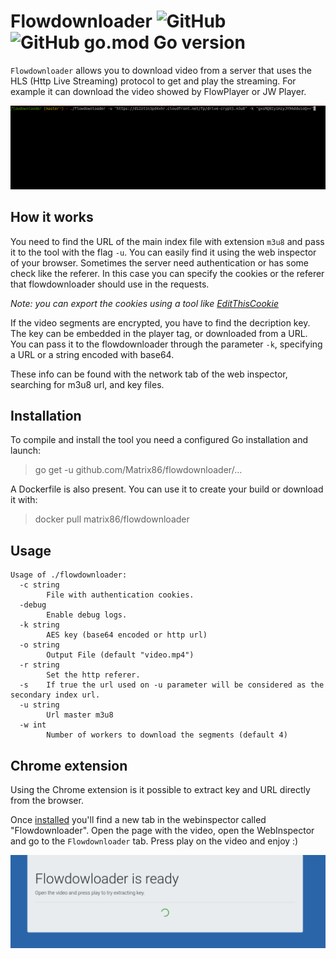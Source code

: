 # Flowdownloader ![GitHub](https://img.shields.io/github/license/Matrix86/flowdownloader) ![GitHub go.mod Go version](https://img.shields.io/github/go-mod/go-version/Matrix86/flowdownloader)

`Flowdownloader` allows you to download video from a server that uses the HLS (Http Live Streaming) protocol to get and play the streaming.
For example it can download the video showed by FlowPlayer or JW Player.

![Flowdownloader](https://raw.githubusercontent.com/Matrix86/flowdownloader/master/flowdownloader.gif)

## How it works

You need to find the URL of the main index file with extension `m3u8` and pass it to the tool with the flag `-u`. You can easily find it using the web inspector of your browser.
Sometimes the server need authentication or has some check like the referer. In this case you can specify the cookies or the referer that flowdownloader should use in the requests. 

_Note: you can export the cookies using a tool like [EditThisCookie](https://chrome.google.com/webstore/detail/editthiscookie/fngmhnnpilhplaeedifhccceomclgfbg?hl=it)_

If the video segments are encrypted, you have to find the decription key. The key can be embedded in the player tag, or downloaded from a URL. 
You can pass it to the flowdownloader through the parameter `-k`, specifying a URL or a string encoded with base64.

These info can be found with the network tab of the web inspector, searching for m3u8 url, and key files. 

## Installation

To compile and install the tool you need a configured Go installation and launch:

> go get -u github.com/Matrix86/flowdownloader/…

A Dockerfile is also present. You can use it to create your build or download it with:

> docker pull matrix86/flowdownloader

## Usage

    Usage of ./flowdownloader:
      -c string
        	File with authentication cookies.
      -debug
        	Enable debug logs.
      -k string
        	AES key (base64 encoded or http url)
      -o string
        	Output File (default "video.mp4")
      -r string
        	Set the http referer.
      -s	If true the url used on -u parameter will be considered as the secondary index url.
      -u string
        	Url master m3u8
      -w int
        	Number of workers to download the segments (default 4)

## Chrome extension

Using the Chrome extension is it possible to extract key and URL directly from the browser.

Once [installed](https://dev.to/ben/how-to-install-chrome-extensions-manually-from-github-1612) you'll find a new tab 
in the webinspector called "Flowdownloader".
Open the page with the video, open the WebInspector and go to the `Flowdownloader` tab. Press play on the video and enjoy :)

![Flowdownloader](https://raw.githubusercontent.com/Matrix86/flowdownloader/master/extension.gif)